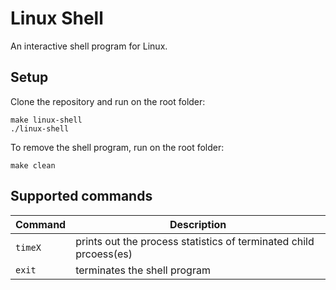 # Linux Shell

An interactive shell program for Linux.

## Setup
Clone the repository and run on the root folder:
```
make linux-shell
./linux-shell
```

To remove the shell program, run on the root folder:
```
make clean
```

## Supported commands
| Command | Description |
| --- | --- |
| `timeX` | prints out the process statistics of terminated child prcoess(es) |
| `exit` | terminates the shell program |
